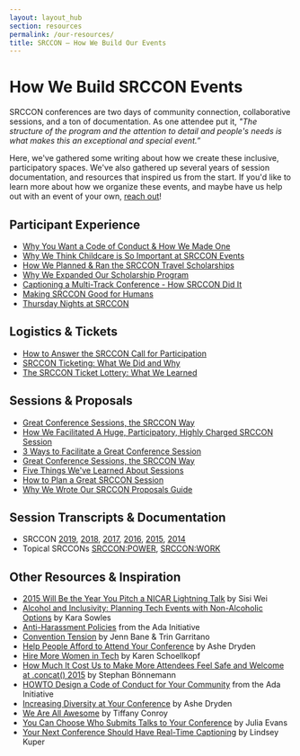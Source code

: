 ```yaml
---
layout: layout_hub
section: resources
permalink: /our-resources/
title: SRCCON — How We Build Our Events
---
```


# How We Build SRCCON Events

SRCCON conferences are two days of community connection, collaborative sessions, and a ton of documentation. As one attendee put it, _"The structure of the program and the attention to detail and people's needs is what makes this an exceptional and special event.”_

Here, we've gathered some writing about how we create these inclusive, participatory spaces. We've also gathered up several years of session documentation, and resources that inspired us from the start. If you'd like to learn more about how we organize these events, and maybe have us help out with an event of your own, [reach out](mailto:info@opennews.org)!

## Participant Experience

* [Why You Want a Code of Conduct & How We Made One](http://incisive.nu/2014/codes-of-conduct)
* [Why We Think Childcare is So Important at SRCCON Events](https://opennews.org/blog/srccon-childcare/)
* [How We Planned & Ran the SRCCON Travel Scholarships](https://opennews.org/blog/srccon-scholarship-process-admin/)
* [Why We Expanded Our Scholarship Program](https://opennews.org/blog/srccon-scholarships-update/)
* [Captioning a Multi-Track Conference - How SRCCON Did It](http://opennews.org/blog/srccon-transcription)
* [Making SRCCON Good for Humans](http://opennews.org/blog/srccon-human-stuff)
* [Thursday Nights at SRCCON](https://opennews.org/blog/srccon-thursday/)

## Logistics & Tickets

* [How to Answer the SRCCON Call for Participation](https://opennews.org/blog/srccon-participation-howto/)
* [SRCCON Ticketing: What We Did and Why](http://opennews.org/blog/srccon-tickets)
* [The SRCCON Ticket Lottery: What We Learned](https://opennews.org/blog/srccon-lottery/)

## Sessions & Proposals

* [Great Conference Sessions, the SRCCON Way](https://source.opennews.org/articles/srccon-great-conference-sessions/)
* [How We Facilitated A Huge, Participatory, Highly Charged SRCCON Session](https://opennews.org/blog/srccon-facilitator-recs-two/)
* [3 Ways to Facilitate a Great Conference Session](https://opennews.org/blog/srccon-facilitator-recs-one/)
* [Great Conference Sessions, the SRCCON Way](https://source.opennews.org/articles/srccon-great-conference-sessions/)
* [Five Things We've Learned About Sessions](http://opennews.org/blog/srccon-top5)
* [How to Plan a Great SRCCON Session](http://opennews.org/blog/srccon-session-planning)
* [Why We Wrote Our SRCCON Proposals Guide](https://opennews.org/blog/srccon-proposal-guide/)

## Session Transcripts & Documentation

* SRCCON [2019](https://2019.srccon.org/documentation/), [2018](https://2018.srccon.org/documentation/), [2017](https://2017.srccon.org/transcription/), [2016](https://2016.srccon.org/transcription/), [2015](https://2015.srccon.org/transcription/), [2014](https://github.com/OpenNews/srccon/tree/master/_archive/transcripts/2014)
* Topical SRCCONs [SRCCON:POWER](https://power.srccon.org/transcription/), [SRCCON:WORK](https://work.srccon.org/transcription/)

## Other Resources & Inspiration

* [2015 Will Be the Year You Pitch a NICAR Lightning Talk](https://medium.com/@sisiwei/2015-will-be-the-year-you-pitch-a-nicar-lightning-talk-dd293e5d78ca) by Sisi Wei
* [Alcohol and Inclusivity: Planning Tech Events with Non-Alcoholic Options](https://modelviewculture.com/pieces/alcohol-and-inclusivity-planning-tech-events-with-non-alcoholic-options) by Kara Sowles
* [Anti-Harassment Policies](https://adainitiative.org/what-we-do/conference-policies/) from the Ada Initiative
* [Convention Tension](https://friendshipping.simplecast.fm/episodes/8885-convention-tension) by Jenn Bane & Trin Garritano
* [Help People Afford to Attend Your Conference](http://www.ashedryden.com/blog/help-more-people-attend-your-conference) by Ashe Dryden
* [Hire More Women in Tech](http://www.hiremorewomenintech.com/) by Karen Schoellkopf
* [How Much It Cost Us to Make More Attendees Feel Safe and Welcome at .concat() 2015](https://medium.com/@boennemann/how-much-it-cost-us-to-make-more-attendees-feel-safe-and-welcome-at-concat-2015-2bc51d4df656) by Stephan Bönnemann
* [HOWTO Design a Code of Conduct for Your Community](https://adainitiative.org/2014/02/howto-design-a-code-of-conduct-for-your-community/) from the Ada Initiative
* [Increasing Diversity at Your Conference](http://www.ashedryden.com/blog/increasing-diversity-at-your-conference) by Ashe Dryden
* [We Are All Awesome](http://weareallaweso.me/) by Tiffany Conroy
* [You Can Choose Who Submits Talks to Your Conference](http://jvns.ca/blog/2015/03/06/you-can-choose-who-submits-talks-to-your-conference/) by Julia Evans
* [Your Next Conference Should Have Real-Time Captioning](http://composition.al/blog/2014/05/31/your-next-conference-should-have-real-time-captioning/) by Lindsey Kuper
